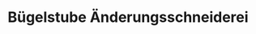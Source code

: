 ---
title: "Bügelstube Änderungsschneiderei"
url: /weilheim-in-oberbayern/buegelstube-aenderungsschneiderei/
shop: Schneiderei
---